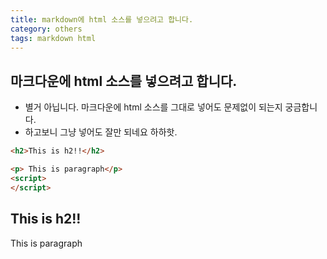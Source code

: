 ```yaml
---
title: markdown에 html 소스를 넣으려고 합니다. 
category: others
tags: markdown html 
---
```


## 마크다운에 html 소스를 넣으려고 합니다. 

- 별거 아닙니다. 마크다운에 html 소스를 그대로 넣어도 문제없이 되는지 궁금합니다. 
- 하고보니 그냥 넣어도 잘만 되네요 하하핫.

```html
<h2>This is h2!!</h2>

<p> This is paragraph</p>
<script>
</script>
```

<h2>This is h2!!</h2>

<p> This is paragraph</p>

<script type="text/javascript">
  (function() {
    var fn = function() {
      Bokeh.safely(function() {
        (function(root) {
          function embed_document(root) {
            
          var docs_json = '{"8a107733-ae1b-4278-aff2-fa34e23850af":{"roots":{"references":[{"attributes":{"fill_alpha":{"value":0.1},"fill_color":{"value":"#1f77b4"},"line_alpha":{"value":0.1},"line_color":{"value":"#1f77b4"},"size":{"units":"screen","value":15},"x":{"field":"x"},"y":{"field":"y"}},"id":"1509","type":"Circle"},{"attributes":{},"id":"1478","type":"LinearScale"},{"attributes":{"callback":null,"data":{"x":[1,2,3,4,5],"y":[6,7,2,4,5]},"selected":{"id":"1519","type":"Selection"},"selection_policy":{"id":"1518","type":"UnionRenderers"}},"id":"1507","type":"ColumnDataSource"},{"attributes":{},"id":"1518","type":"UnionRenderers"},{"attributes":{"bottom_units":"screen","fill_alpha":{"value":0.5},"fill_color":{"value":"lightgrey"},"left_units":"screen","level":"overlay","line_alpha":{"value":1.0},"line_color":{"value":"black"},"line_dash":[4,4],"line_width":{"value":2},"plot":null,"render_mode":"css","right_units":"screen","top_units":"screen"},"id":"1500","type":"BoxAnnotation"},{"attributes":{},"id":"1480","type":"LinearScale"},{"attributes":{"fill_alpha":{"value":0.5},"fill_color":{"value":"orange"},"line_color":{"value":"navy"},"size":{"units":"screen","value":15},"x":{"field":"x"},"y":{"field":"y"}},"id":"1508","type":"Circle"},{"attributes":{},"id":"1519","type":"Selection"},{"attributes":{"callback":null},"id":"1474","type":"DataRange1d"},{"attributes":{"data_source":{"id":"1507","type":"ColumnDataSource"},"glyph":{"id":"1508","type":"Circle"},"hover_glyph":null,"muted_glyph":null,"nonselection_glyph":{"id":"1509","type":"Circle"},"selection_glyph":null,"view":{"id":"1511","type":"CDSView"}},"id":"1510","type":"GlyphRenderer"},{"attributes":{"formatter":{"id":"1516","type":"BasicTickFormatter"},"plot":{"id":"1473","subtype":"Figure","type":"Plot"},"ticker":{"id":"1483","type":"BasicTicker"}},"id":"1482","type":"LinearAxis"},{"attributes":{"source":{"id":"1507","type":"ColumnDataSource"}},"id":"1511","type":"CDSView"},{"attributes":{},"id":"1492","type":"PanTool"},{"attributes":{"callback":null},"id":"1476","type":"DataRange1d"},{"attributes":{},"id":"1483","type":"BasicTicker"},{"attributes":{},"id":"1493","type":"WheelZoomTool"},{"attributes":{"plot":{"id":"1473","subtype":"Figure","type":"Plot"},"ticker":{"id":"1483","type":"BasicTicker"}},"id":"1486","type":"Grid"},{"attributes":{"overlay":{"id":"1500","type":"BoxAnnotation"}},"id":"1494","type":"BoxZoomTool"},{"attributes":{"formatter":{"id":"1514","type":"BasicTickFormatter"},"plot":{"id":"1473","subtype":"Figure","type":"Plot"},"ticker":{"id":"1488","type":"BasicTicker"}},"id":"1487","type":"LinearAxis"},{"attributes":{},"id":"1495","type":"SaveTool"},{"attributes":{},"id":"1516","type":"BasicTickFormatter"},{"attributes":{"plot":null,"text":""},"id":"1512","type":"Title"},{"attributes":{},"id":"1496","type":"ResetTool"},{"attributes":{},"id":"1488","type":"BasicTicker"},{"attributes":{},"id":"1514","type":"BasicTickFormatter"},{"attributes":{},"id":"1497","type":"HelpTool"},{"attributes":{"dimension":1,"plot":{"id":"1473","subtype":"Figure","type":"Plot"},"ticker":{"id":"1488","type":"BasicTicker"}},"id":"1491","type":"Grid"},{"attributes":{"below":[{"id":"1482","type":"LinearAxis"}],"left":[{"id":"1487","type":"LinearAxis"}],"plot_height":400,"plot_width":400,"renderers":[{"id":"1482","type":"LinearAxis"},{"id":"1486","type":"Grid"},{"id":"1487","type":"LinearAxis"},{"id":"1491","type":"Grid"},{"id":"1500","type":"BoxAnnotation"},{"id":"1510","type":"GlyphRenderer"}],"title":{"id":"1512","type":"Title"},"toolbar":{"id":"1498","type":"Toolbar"},"x_range":{"id":"1474","type":"DataRange1d"},"x_scale":{"id":"1478","type":"LinearScale"},"y_range":{"id":"1476","type":"DataRange1d"},"y_scale":{"id":"1480","type":"LinearScale"}},"id":"1473","subtype":"Figure","type":"Plot"},{"attributes":{"active_drag":"auto","active_inspect":"auto","active_multi":null,"active_scroll":"auto","active_tap":"auto","tools":[{"id":"1492","type":"PanTool"},{"id":"1493","type":"WheelZoomTool"},{"id":"1494","type":"BoxZoomTool"},{"id":"1495","type":"SaveTool"},{"id":"1496","type":"ResetTool"},{"id":"1497","type":"HelpTool"}]},"id":"1498","type":"Toolbar"}],"root_ids":["1473"]},"title":"Bokeh Application","version":"1.0.2"}}';
          var render_items = [{"docid":"8a107733-ae1b-4278-aff2-fa34e23850af","roots":{"1473":"5c624313-e483-4b36-8597-5dbe5575c64a"}}];
          root.Bokeh.embed.embed_items(docs_json, render_items);
        
          }
          if (root.Bokeh !== undefined) {
            embed_document(root);
          } else {
            var attempts = 0;
            var timer = setInterval(function(root) {
              if (root.Bokeh !== undefined) {
                embed_document(root);
                clearInterval(timer);
              }
              attempts++;
              if (attempts > 100) {
                console.log("Bokeh: ERROR: Unable to run BokehJS code because BokehJS library is missing");
                clearInterval(timer);
              }
            }, 10, root)
          }
        })(window);
      });
    };
    if (document.readyState != "loading") fn();
    else document.addEventListener("DOMContentLoaded", fn);
  })();
</script>